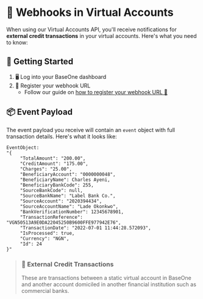 # 🔔 Webhooks in Virtual Accounts

When using our Virtual Accounts API, you'll receive notifications for **external credit transactions** in your virtual accounts. Here's what you need to know:

## 🚀 Getting Started

1. 🖥️ Log into your BaseOne dashboard
2. 🔗 Register your webhook URL
   - Follow our guide on [how to register your webhook URL 🔗](/docs/webhooks/#how-to-register-your-webhook-url-on-the-baseone-dashboard)

## 📦 Event Payload

The event payload you receive will contain an `event` object with full transaction details. Here's what it looks like:

```text
EventObject:
"{
     "TotalAmount": "200.00",
     "CreditAmount": "175.00",
     "Charges": "25.00",
     "BeneficiaryAccount": "0000000048",
     "BeneficiaryName": Charles Ayeni,
     "BeneficiaryBankCode": 255,
     "SourceBankCode": null,
     "SourceBankName": "Label Bank Co.",
     "SourceAccount": "2020394434",
     "SourceAccountName": "Lade Okonkwo",
     "BankVerificationNumber": 12345678901,
     "TransactionReference": "VGN50513A9E0DA22045250B9600FFE977942E76",
     "TransactionDate": "2022-07-01 11:44:28.572093",
     "IsProcessed": true,
     "Currency": "NGN",
     "Id": 24
}"
```

> ### 📘 External Credit Transactions
>
> These are transactions between a static virtual account in BaseOne and another account domiciled in another financial institution such as commercial banks.
